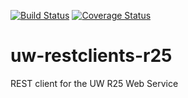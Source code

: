 [![Build Status](https://api.travis-ci.org/uw-it-aca/uw-restclients-r25.svg?branch=master)](https://travis-ci.org/uw-it-aca/uw-restclients-r25)
[![Coverage Status](https://coveralls.io/repos/uw-it-aca/uw-restclients-r25/badge.png?branch=master)](https://coveralls.io/r/uw-it-aca/uw-restclients-r25?branch=master)

# uw-restclients-r25
REST client for the UW R25 Web Service

